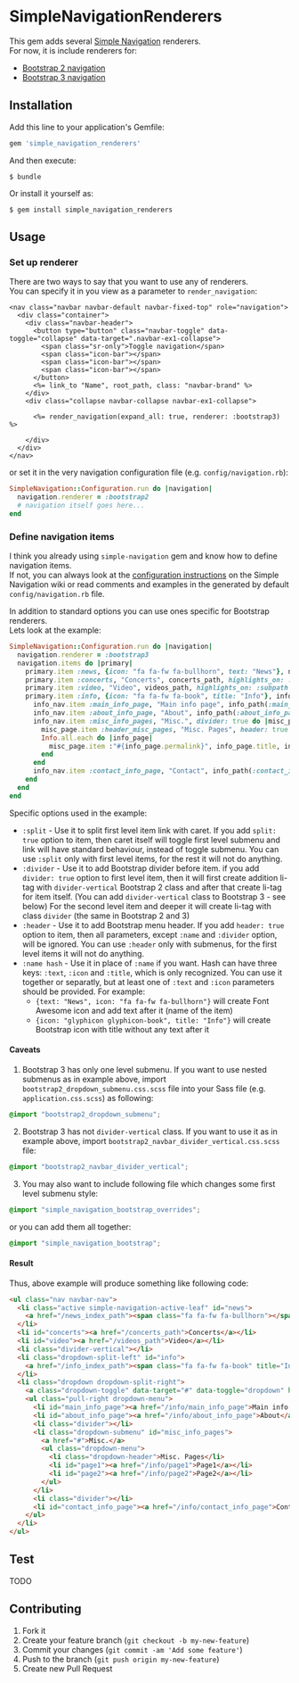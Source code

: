 # SimpleNavigationRenderers

This gem adds several [Simple Navigation](https://github.com/andi/simple-navigation) renderers.  
For now, it is include renderers for:
* [Bootstrap 2 navigation](http://getbootstrap.com/components/#navbar)
* [Bootstrap 3 navigation](http://getbootstrap.com/2.3.2/components.html#navbar)


## Installation

Add this line to your application's Gemfile:

```ruby
gem 'simple_navigation_renderers'
```

And then execute:

```console
$ bundle
```

Or install it yourself as:

```console
$ gem install simple_navigation_renderers
```


## Usage

### Set up renderer

There are two ways to say that you want to use any of renderers.  
You can specify it in you view as a parameter to `render_navigation`:

```erb
<nav class="navbar navbar-default navbar-fixed-top" role="navigation">
  <div class="container">
    <div class="navbar-header">
      <button type="button" class="navbar-toggle" data-toggle="collapse" data-target=".navbar-ex1-collapse">
        <span class="sr-only">Toggle navigation</span>
        <span class="icon-bar"></span>
        <span class="icon-bar"></span>
        <span class="icon-bar"></span>
      </button>
      <%= link_to "Name", root_path, class: "navbar-brand" %>
    </div>
    <div class="collapse navbar-collapse navbar-ex1-collapse">

      <%= render_navigation(expand_all: true, renderer: :bootstrap3) %>

    </div>
  </div>
</nav>
```

or set it in the very navigation configuration file (e.g. `config/navigation.rb`):

```ruby
SimpleNavigation::Configuration.run do |navigation|
  navigation.renderer = :bootstrap2
  # navigation itself goes here...
end
```

### Define navigation items

I think you already using `simple-navigation` gem and know how to define navigation items.  
If not, you can always look at the [configuration instructions](https://github.com/andi/simple-navigation/wiki/Configuration) on the Simple Navigation wiki or read comments and examples in the generated by default `config/navigation.rb` file.

In addition to standard options you can use ones specific for Bootstrap renderers.  
Lets look at the example:

```ruby
SimpleNavigation::Configuration.run do |navigation|
  navigation.renderer = :bootstrap3
  navigation.items do |primary|
    primary.item :news, {icon: "fa fa-fw fa-bullhorn", text: "News"}, news_index_path, highlights_on: :subpath
    primary.item :concerts, "Concerts", concerts_path, highlights_on: :subpath
    primary.item :video, "Video", videos_path, highlights_on: :subpath
    primary.item :info, {icon: "fa fa-fw fa-book", title: "Info"}, info_index_path, divider: true, split: true, highlights_on: :subpath do |info_nav|
      info_nav.item :main_info_page, "Main info page", info_path(:main_info_page)
      info_nav.item :about_info_page, "About", info_path(:about_info_page)
      info_nav.item :misc_info_pages, "Misc.", divider: true do |misc_page|
        misc_page.item :header_misc_pages, "Misc. Pages", header: true
        Info.all.each do |info_page|
          misc_page.item :"#{info_page.permalink}", info_page.title, info_path(info_page)
        end
      end
      info_nav.item :contact_info_page, "Contact", info_path(:contact_info_page), divider: true
    end
  end
end
```

Specific options used in the example:

* `:split` - Use it to split first level item link with caret. If you add `split: true` option to item, then caret itself will toggle first level submenu and link will have standard behaviour, instead of toggle submenu. You can use `:split` only with first level items, for the rest it will not do anything.
* `:divider` - Use it to add Bootstrap divider before item. if you add `divider: true` option to first level item, then it will first create addition li-tag with `divider-vertical` Bootstrap 2 class and after that create li-tag for item itself. (You can add `divider-vertical` class to Bootstrap 3 - see below) For the second level item and deeper it will create li-tag with class `divider` (the same in Bootstrap 2 and 3)
* `:header` - Use it to add Bootstrap menu header. If you add `header: true` option to item, then all parameters, except `:name` and `:divider` option, will be ignored. You can use `:header` only with submenus, for the first level items it will not do anything.
* `:name hash` - Use it in place of `:name` if you want. Hash can have three keys: `:text`, `:icon` and `:title`, which is only recognized. You can use it together or separatly, but at least one of `:text` and `:icon` parameters should be provided. For example:
  * `{text: "News", icon: "fa fa-fw fa-bullhorn"}` will create Font Awesome icon and add text after it (name of the item)
  * `{icon: "glyphicon glyphicon-book", title: "Info"}` will create Bootstrap icon with title without any text after it

#### Caveats

1. Bootstrap 3 has only one level submenu. If you want to use nested submenus as in example above, import `bootstrap2_dropdown_submenu.css.scss` file into your Sass file (e.g. `application.css.scss`) as following:

```scss
@import "bootstrap2_dropdown_submenu";
```

2. Bootstrap 3 has not `divider-vertical` class. If you want to use it as in example above, import `bootstrap2_navbar_divider_vertical.css.scss` file:

```scss
@import "bootstrap2_navbar_divider_vertical";
```

3. You may also want to include following file which changes some first level submenu style:

```scss
@import "simple_navigation_bootstrap_overrides";
```

or you can add them all together:

```scss
@import "simple_navigation_bootstrap";
```

#### Result

Thus, above example will produce something like following code:

```html
<ul class="nav navbar-nav">
  <li class="active simple-navigation-active-leaf" id="news">
    <a href="/news_index_path"><span class="fa fa-fw fa-bullhorn"></span> News</a>
  </li>
  <li id="concerts"><a href="/concerts_path">Concerts</a></li>
  <li id="video"><a href="/videos_path">Video</a></li>
  <li class="divider-vertical"></li>
  <li class="dropdown-split-left" id="info">
    <a href="/info_index_path"><span class="fa fa-fw fa-book" title="Info"></span></a>
  </li>
  <li class="dropdown dropdown-split-right">
    <a class="dropdown-toggle" data-target="#" data-toggle="dropdown" href="#"><b class="caret"></b></a>
    <ul class="pull-right dropdown-menu">
      <li id="main_info_page"><a href="/info/main_info_page">Main info page</a></li>
      <li id="about_info_page"><a href="/info/about_info_page">About</a></li>
      <li class="divider"></li>
      <li class="dropdown-submenu" id="misc_info_pages">
        <a href="#">Misc.</a>
        <ul class="dropdown-menu">
          <li class="dropdown-header">Misc. Pages</li>
          <li id="page1"><a href="/info/page1">Page1</a></li>
          <li id="page2"><a href="/info/page2">Page2</a></li>
        </ul>
      </li>
      <li class="divider"></li>
      <li id="contact_info_page"><a href="/info/contact_info_page">Contact</a></li>
    </ul>
  </li>
</ul>
```


## Test

TODO


## Contributing

1. Fork it
2. Create your feature branch (`git checkout -b my-new-feature`)
3. Commit your changes (`git commit -am 'Add some feature'`)
4. Push to the branch (`git push origin my-new-feature`)
5. Create new Pull Request

